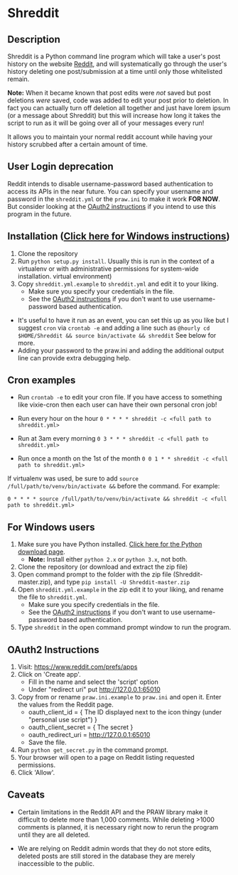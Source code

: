 Shreddit
========

Description
-----------
Shreddit is a Python command line program which will take a user's post history
on the website [Reddit](http://reddit.com), and will systematically go through
the user's history deleting one post/submission at a time until only those
whitelisted remain.

**Note:** When it became known that post edits were *not* saved but post
deletions *were* saved, code was added to edit your post prior to deletion. In
fact you can actually turn off deletion all together and just have lorem ipsum
(or a message about Shreddit) but this will increase how long it takes the
script to run as it will be going over all of your messages every run!

It allows you to maintain your normal reddit account while having your history
scrubbed after a certain amount of time.

User Login deprecation
----------------------
Reddit intends to disable username-password based authentication to access its
APIs in the near future. You can specify your username and password in the
`shreddit.yml` or the `praw.ini` to make it work **FOR NOW**. But consider
looking at the [OAuth2 instructions](#oauth2-instructions) if you intend to use
this program in the future.

Installation ([Click here for Windows instructions](#for-windows-users))
------------------------------------------------------------------------
1. Clone the repository
2. Run `python setup.py install`. Usually this is run in the context of a
   virtualenv or with administrative permissions for system-wide installation.
   virtual environment)
3. Copy `shreddit.yml.example` to `shreddit.yml` and edit it to your liking.
	- Make sure you specify your credentials in the file.
	- See the [OAuth2 instructions](#oauth2-instructions) if you don't want to
      use username-password based authentication.

- It's useful to have it run as an event, you can set this up as you like but I
  suggest `cron` via `crontab -e` and adding a line such as
  `@hourly cd $HOME/Shreddit && source bin/activate && shreddit` See below for
  more.
- Adding your password to the praw.ini and adding the additional output line
  can provide extra debugging help.

Cron examples
-------------

- Run `crontab -e` to edit your cron file. If you have access to something like
  vixie-cron then each user can have their own personal cron job!

- Run every hour on the hour
	`0 * * * * shreddit -c <full path to shreddit.yml>`

- Run at 3am every morning
	`0 3 * * * shreddit -c <full path to shreddit.yml>`

- Run once a month on the 1st of the month
	`0 0 1 * * shreddit -c <full path to shreddit.yml>`

If virtualenv was used, be sure to add
`source /full/path/to/venv/bin/activate &&`
before the command. For example:

`0 * * * * source /full/path/to/venv/bin/activate &&
shreddit -c <full path to shreddit.yml>`

For Windows users
-----------------

1. Make sure you have Python installed.
   [Click here for the Python download page](https://www.python.org/downloads/).
	- **Note:** Install either `python 2.x` or `python 3.x`, not both.
2. Clone the repository (or download and extract the zip file)
3. Open command prompt to the folder with the zip file (Shreddit-master.zip),
   and type `pip install -U Shreddit-master.zip`
4. Open `shreddit.yml.example` in the zip edit it to your liking, and rename the
   file to `shreddit.yml`.
	- Make sure you specify credentials in the file.
	- See the [OAuth2 instructions](#oauth2-instructions) if you don't want to
      use username-password based authentication.
5. Type `shreddit` in the open command prompt window to run the program.

OAuth2 Instructions
-------------------

1. Visit: https://www.reddit.com/prefs/apps
2. Click on 'Create app'.
	- Fill in the name and select the 'script' option
	- Under "redirect uri" put http://127.0.0.1:65010
3. Copy from or rename `praw.ini.example` to `praw.ini` and open it. Enter the
   values from the Reddit page.
	- oauth\_client\_id = { The ID displayed next to the icon thingy (under
      "personal use script") }
	- oauth\_client\_secret = { The secret }
	- oauth\_redirect\_uri = http://127.0.0.1:65010
	- Save the file.
4. Run `python get_secret.py` in the command prompt.
5. Your browser will open to a page on Reddit listing requested permissions.
6. Click 'Allow'.


Caveats
-------

- Certain limitations in the Reddit API and the PRAW library make it difficult
  to delete more than 1,000 comments. While deleting >1000 comments is planned,
  it is necessary right now to rerun the program until they are all deleted.

- We are relying on Reddit admin words that they do not store edits, deleted
  posts are still stored in the database they are merely inaccessible to the
  public.

